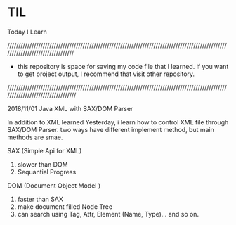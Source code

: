 # TIL
Today I Learn

/////////////////////////////////////////////////////////////////////////////////////////////////////////////////////////////////

* this repository is space for saving my code file that I learned. if you want to get project output, I recommend that visit other repository.

//////////////////////////////////////////////////////////////////////////////////////////////////////////////////////////////////

2018/11/01 Java XML with SAX/DOM Parser

In addition to XML learned Yesterday, i learn how to control XML file through SAX/DOM Parser.
two ways have different implement method, but main methods are smae.

SAX (Simple Api for XML)
1. slower than DOM
2. Sequantial Progress

DOM (Document Object Model )
1. faster than SAX
2. make document filled Node Tree
3. can search using Tag, Attr, Element (Name, Type)... and so on.
